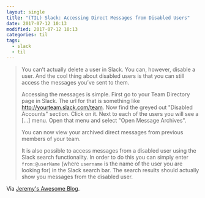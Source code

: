 ```yaml
---
layout: single
title: "(TIL) Slack: Accessing Direct Messages from Disabled Users"
date: 2017-07-12 10:13
modified: 2017-07-12 10:13
categories: til
tags:
  - slack
  - til
---
```


> You can’t actually delete a user in Slack.
You can, however, disable a user.
And the cool thing about disabled users is that you can still access the messages you’ve
sent to them.
>
> Accessing the messages is simple.
First go to your Team Directory page in Slack.
The url for that is something like <http://yourteam.slack.com/team>.
Now find the greyed out "Disabled Accounts" section.
Click on it.
Next to each of the users you will see a […] menu.
Open that menu and select "Open Message Archives".
>
> You can now view your archived direct messages from previous members of your team.
>
> It is also possible to access messages from a disabled user using the Slack search
functionality.
In order to do this you can simply enter `from:@userName` (where `username` is the name of
the user you are looking for) in the Slack search bar.
The search results should actually show you messages from the disabled user.

Via [Jeremy's Awesome Blog](http://jeremysawesome.com/2015/03/24/accessing-direct-messages-from-disabled-users-in-slack/).
